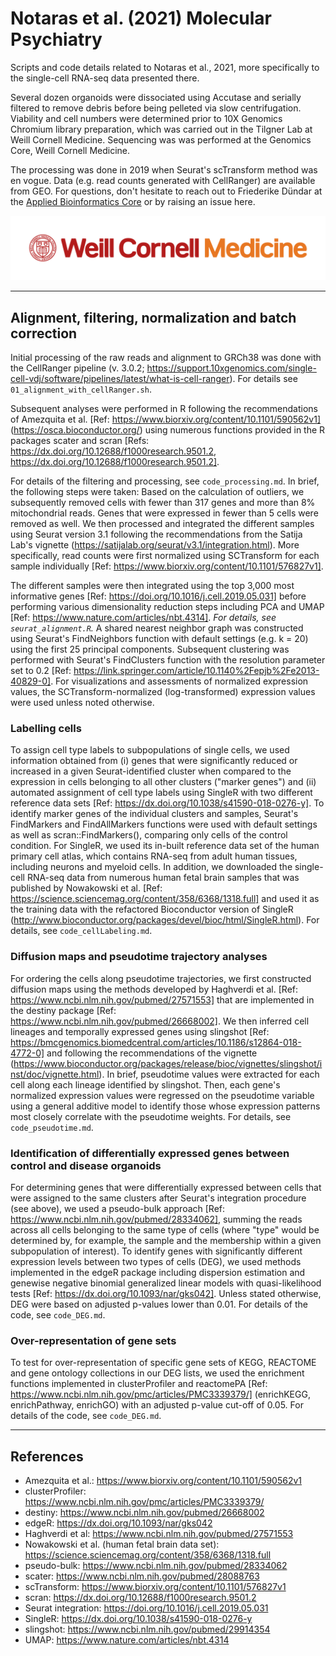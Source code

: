 # Notaras et al. (2021) Molecular Psychiatry

Scripts and code details related to Notaras et al., 2021, more specifically to the single-cell RNA-seq data presented there.

Several dozen organoids were dissociated using Accutase and serially filtered to remove debris before being pelleted via slow centrifugation.
Viability and cell numbers were determined prior to 10X Genomics Chromium library preparation, which was carried out in the Tilgner Lab at Weill Cornell Medicine.
Sequencing was was performed at the Genomics Core, Weill Cornell Medicine.

The processing was done in 2019 when Seurat's scTransform method was en vogue.
Data (e.g. read counts generated with CellRanger) are available from GEO.
For questions, don't hesitate to reach out to Friederike Dündar at the [Applied Bioinformatics Core](https://abc.med.cornell.edu/) or by raising an issue here.

![](WCM_MB_LOGO_HZSS1L_CLR_RGB.png)

----------------------------------------------------------

## Alignment, filtering, normalization and batch correction

Initial processing of the raw reads and alignment to GRCh38 was done with the CellRanger pipeline (v. 3.0.2; https://support.10xgenomics.com/single-cell-vdj/software/pipelines/latest/what-is-cell-ranger).
For details see `01_alignment_with_cellRanger.sh`.

Subsequent analyses were performed in R following the recommendations of Amezquita et al. [Ref: https://www.biorxiv.org/content/10.1101/590562v1] (https://osca.bioconductor.org/) using numerous functions provided in the R packages scater and scran [Refs: https://dx.doi.org/10.12688/f1000research.9501.2, https://dx.doi.org/10.12688/f1000research.9501.2].

For details of the filtering and processing, see `code_processing.md`. 
In brief, the following steps were taken:
Based on the calculation of outliers, we subsequently removed cells with fewer than 317 genes and more than 8% mitochondrial reads.
Genes that were expressed in fewer than 5 cells were removed as well.
We then processed and integrated the different samples using Seurat version 3.1 following the recommendations from the Satija Lab's vignette (https://satijalab.org/seurat/v3.1/integration.html).
More specifically, read counts were first normalized using SCTransform for each sample individually [Ref: https://www.biorxiv.org/content/10.1101/576827v1].

The different samples were then integrated using the top 3,000 most informative genes [Ref: https://doi.org/10.1016/j.cell.2019.05.031] before performing various dimensionality reduction steps including PCA and UMAP [Ref: https://www.nature.com/articles/nbt.4314]. *For details, see `seurat_alignment.R`.*
A shared nearest neighbor graph was constructed using Seurat's FindNeighbors function with default settings (e.g. k = 20) using the first 25 principal components.
Subsequent clustering was performed with Seurat's FindClusters function with the resolution parameter set to 0.2 [Ref: https://link.springer.com/article/10.1140%2Fepjb%2Fe2013-40829-0].
For visualizations and assessments of normalized expression values, the SCTransform-normalized (log-transformed) expression values were used unless noted otherwise.

### Labelling cells

To assign cell type labels to subpopulations of single cells, we used information obtained from (i) genes that were significantly reduced or increased in a given Seurat-identified cluster when compared to the expression in cells belonging to all other clusters ("marker genes") and (ii) automated assignment of cell type labels using SingleR with two different reference data sets [Ref: https://dx.doi.org/10.1038/s41590-018-0276-y].
To identify marker genes of the individual clusters and samples, Seurat's FindMarkers and FindAllMarkers functions were used with default settings as well as scran::FindMarkers(), comparing only cells of the control condition.
For SingleR, we used its in-built reference data set of the human primary cell atlas, which contains RNA-seq from adult human tissues, including neurons and myeloid cells.
In addition, we downloaded the single-cell RNA-seq data from numerous human fetal brain samples that was published by Nowakowski et al. [Ref: https://science.sciencemag.org/content/358/6368/1318.full] and used it as the training data with the refactored Bioconductor version of SingleR (http://www.bioconductor.org/packages/devel/bioc/html/SingleR.html).
For details, see `code_cellLabeling.md`.

### Diffusion maps and pseudotime trajectory analyses

For ordering the cells along pseudotime trajectories, we first constructed diffusion maps using the methods developed by Haghverdi et al. [Ref: https://www.ncbi.nlm.nih.gov/pubmed/27571553] that are implemented in the destiny package [Ref: https://www.ncbi.nlm.nih.gov/pubmed/26668002]. 
We then inferred cell lineages and temporally expressed genes using slingshot [Ref: https://bmcgenomics.biomedcentral.com/articles/10.1186/s12864-018-4772-0] and following the recommendations of the vignette (https://www.bioconductor.org/packages/release/bioc/vignettes/slingshot/inst/doc/vignette.html).
In brief, pseudotime values were extracted for each cell along each lineage identified by slingshot.
Then, each gene's normalized expression values were regressed on the pseudotime variable using a general additive model to identify those whose expression patterns most closely correlate with the pseudotime weights.
For details, see `code_pseudotime.md`.

### Identification of differentially expressed genes between control and disease organoids

For determining genes that were differentially expressed between cells that were assigned to the same clusters after Seurat's integration procedure (see above), we used a pseudo-bulk approach [Ref: https://www.ncbi.nlm.nih.gov/pubmed/28334062], summing the reads across all cells belonging to the same type of cells (where "type" would be determined by, for example, the sample and the membership within a given subpopulation of interest).
To identify genes with significantly different expression levels between two types of cells (DEG), we used methods implemented in the edgeR package including dispersion estimation and genewise negative binomial generalized linear models with quasi-likelihood tests [Ref: https://dx.doi.org/10.1093/nar/gks042].
Unless stated otherwise, DEG were based on adjusted p-values lower than 0.01.
For details of the code, see `code_DEG.md`.

### Over-representation of gene sets

To test for over-representation of specific gene sets of KEGG, REACTOME and gene ontology collections in our DEG lists, we used the enrichment functions implemented in clusterProfiler and reactomePA [Ref: https://www.ncbi.nlm.nih.gov/pmc/articles/PMC3339379/] (enrichKEGG, enrichPathway, enrichGO) with an adjusted p-value cut-off of 0.05.
For details of the code, see `code_DEG.md`.

-----------------

## References

* Amezquita et al.: <https://www.biorxiv.org/content/10.1101/590562v1>
* clusterProfiler: <https://www.ncbi.nlm.nih.gov/pmc/articles/PMC3339379/>
* destiny: <https://www.ncbi.nlm.nih.gov/pubmed/26668002>
* edgeR: <https://dx.doi.org/10.1093/nar/gks042>
* Haghverdi et al: <https://www.ncbi.nlm.nih.gov/pubmed/27571553>
* Nowakowski et al. (human fetal brain data set): <https://science.sciencemag.org/content/358/6368/1318.full>
* pseudo-bulk: <https://www.ncbi.nlm.nih.gov/pubmed/28334062>
* scater: <https://www.ncbi.nlm.nih.gov/pubmed/28088763>
* scTransform: <https://www.biorxiv.org/content/10.1101/576827v1>
* scran: <https://dx.doi.org/10.12688/f1000research.9501.2>
* Seurat integration: <https://doi.org/10.1016/j.cell.2019.05.031>
* SingleR: <https://dx.doi.org/10.1038/s41590-018-0276-y>
* slingshot: <https://www.ncbi.nlm.nih.gov/pubmed/29914354>
* UMAP: <https://www.nature.com/articles/nbt.4314>
